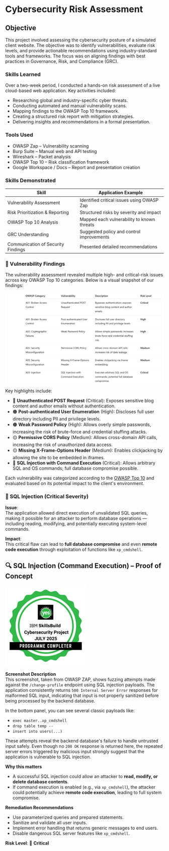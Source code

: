 # Cybersecurity Risk Assessment

## Objective

This project involved assessing the cybersecurity posture of a simulated client website. The objective was to identify vulnerabilities, evaluate risk levels, and provide actionable recommendations using industry-standard tools and frameworks. The focus was on aligning findings with best practices in Governance, Risk, and Compliance (GRC).

### Skills Learned
Over a two-week period, I conducted a hands-on risk assessment of a live cloud-based web application. Key activities included:
- Researching global and industry-specific cyber threats.
- Conducting automated and manual vulnerability scans.
- Mapping findings to the OWASP Top 10 framework.
- Creating a structured risk report with mitigation strategies.
- Delivering insights and recommendations in a formal presentation.

### Tools Used

- OWASP Zap – Vulnerability scanning
- Burp Suite – Manual web and API testing
- Wireshark – Packet analysis
- OWASP Top 10 – Risk classification framework
- Google Workspace / Docs – Report and presentation creation

### Skills Demonstrated

| Skill                              | Application Example                        |
| ---------------------------------- | ------------------------------------------ |
| Vulnerability Assessment           | Identified critical issues using OWASP Zap |
| Risk Prioritization & Reporting    | Structured risks by severity and impact    |
| OWASP Top 10 Analysis              | Mapped each vulnerability to known threats |
| GRC Understanding                  | Suggested policy and control improvements  |
| Communication of Security Findings | Presented detailed recommendations         |

### 🔎 Vulnerability Findings
The vulnerability assessment revealed multiple high- and critical-risk issues across key OWASP Top 10 categories. Below is a visual snapshot of our findings:

![Vulnerability Findings](./vulnerability-findings.png)

Key highlights include:

- 🔴 **Unauthenticated POST Request** (Critical): Exposes sensitive blog content and author emails without authentication.
- 🟠 **Post-authenticated User Enumeration** (High): Discloses full user directory including PII and privilege levels.
- 🟠 **Weak Password Policy** (High): Allows overly simple passwords, increasing the risk of brute-force and credential stuffing attacks.
- 🟡 **Permissive CORS Policy** (Medium): Allows cross-domain API calls, increasing the risk of unauthorized data access.
- 🟡 **Missing X-Frame-Options Header** (Medium): Enables clickjacking by allowing the site to be embedded in iframes.
- 🔴 **SQL Injection with Command Execution** (Critical): Allows arbitrary SQL and OS commands; full database compromise possible.

Each vulnerability was categorized according to the [OWASP Top 10](https://owasp.org/www-project-top-ten/) and evaluated based on its potential impact to the client's environment.

### 🚨 SQL Injection (Critical Severity)

**Issue**:  
The application allowed direct execution of unvalidated SQL queries, making it possible for an attacker to perform database operations — including reading, modifying, and potentially executing system-level commands.

**Impact**:  
This critical flaw can lead to **full database compromise** and even **remote code execution** through exploitation of functions like `xp_cmdshell`.

## 🔍 SQL Injection (Command Execution) – Proof of Concept

![SQL Injection Screenshot](./sqlinjection.png)

**Screenshot Description**  
This screenshot, taken from OWASP ZAP, shows fuzzing attempts made against the `/change-profile` endpoint using SQL injection payloads. The application consistently returns `500 Internal Server Error` responses for malformed SQL input, indicating that input is not properly sanitized before being processed by the backend database.

In the bottom panel, you can see several classic payloads like:
- `exec master..xp_cmdshell`
- `drop table temp --`
- `insert into users(...)`

These attempts reveal the backend database's failure to handle untrusted input safely. Even though no `200 OK` response is returned here, the repeated server errors triggered by malicious input strongly suggest that the application is vulnerable to SQL injection.

**Why this matters**  
- A successful SQL injection could allow an attacker to **read, modify, or delete database contents**.
- If command execution is enabled (e.g., via `xp_cmdshell`), the attacker could potentially achieve **remote code execution**, leading to full system compromise.

**Remediation Recommendations**
- Use parameterized queries and prepared statements.
- Sanitize and validate all user inputs.
- Implement error handling that returns generic messages to end users.
- Disable dangerous SQL server features like `xp_cmdshell`.

**Risk Level**: 🔴 **Critical**
